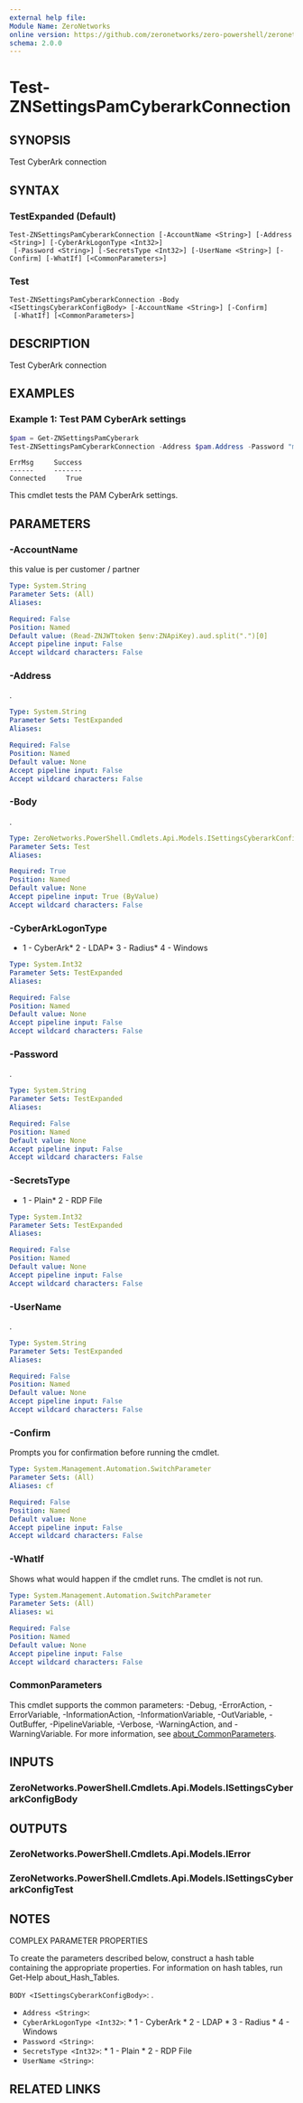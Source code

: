 ```yaml
---
external help file:
Module Name: ZeroNetworks
online version: https://github.com/zeronetworks/zero-powershell/zeronetworks/test-znsettingspamcyberarkconnection
schema: 2.0.0
---
```


# Test-ZNSettingsPamCyberarkConnection

## SYNOPSIS
Test CyberArk connection

## SYNTAX

### TestExpanded (Default)
```
Test-ZNSettingsPamCyberarkConnection [-AccountName <String>] [-Address <String>] [-CyberArkLogonType <Int32>]
 [-Password <String>] [-SecretsType <Int32>] [-UserName <String>] [-Confirm] [-WhatIf] [<CommonParameters>]
```

### Test
```
Test-ZNSettingsPamCyberarkConnection -Body <ISettingsCyberarkConfigBody> [-AccountName <String>] [-Confirm]
 [-WhatIf] [<CommonParameters>]
```

## DESCRIPTION
Test CyberArk connection

## EXAMPLES

### Example 1: Test PAM CyberArk settings
```powershell
$pam = Get-ZNSettingsPamCyberark
Test-ZNSettingsPamCyberarkConnection -Address $pam.Address -Password "myPassword" -UserName $pam.UserName -SecretsType $pam.SecretsType -CyberArkLogonType $pam.CyberArkLogonType
```

```output
ErrMsg     Success
------     -------
Connected     True
```

This cmdlet tests the PAM CyberArk settings.

## PARAMETERS

### -AccountName
this value is per customer / partner

```yaml
Type: System.String
Parameter Sets: (All)
Aliases:

Required: False
Position: Named
Default value: (Read-ZNJWTtoken $env:ZNApiKey).aud.split(".")[0]
Accept pipeline input: False
Accept wildcard characters: False
```

### -Address
.

```yaml
Type: System.String
Parameter Sets: TestExpanded
Aliases:

Required: False
Position: Named
Default value: None
Accept pipeline input: False
Accept wildcard characters: False
```

### -Body
.

```yaml
Type: ZeroNetworks.PowerShell.Cmdlets.Api.Models.ISettingsCyberarkConfigBody
Parameter Sets: Test
Aliases:

Required: True
Position: Named
Default value: None
Accept pipeline input: True (ByValue)
Accept wildcard characters: False
```

### -CyberArkLogonType
* 1 - CyberArk* 2 - LDAP* 3 - Radius* 4 - Windows

```yaml
Type: System.Int32
Parameter Sets: TestExpanded
Aliases:

Required: False
Position: Named
Default value: None
Accept pipeline input: False
Accept wildcard characters: False
```

### -Password
.

```yaml
Type: System.String
Parameter Sets: TestExpanded
Aliases:

Required: False
Position: Named
Default value: None
Accept pipeline input: False
Accept wildcard characters: False
```

### -SecretsType
* 1 - Plain* 2 - RDP File

```yaml
Type: System.Int32
Parameter Sets: TestExpanded
Aliases:

Required: False
Position: Named
Default value: None
Accept pipeline input: False
Accept wildcard characters: False
```

### -UserName
.

```yaml
Type: System.String
Parameter Sets: TestExpanded
Aliases:

Required: False
Position: Named
Default value: None
Accept pipeline input: False
Accept wildcard characters: False
```

### -Confirm
Prompts you for confirmation before running the cmdlet.

```yaml
Type: System.Management.Automation.SwitchParameter
Parameter Sets: (All)
Aliases: cf

Required: False
Position: Named
Default value: None
Accept pipeline input: False
Accept wildcard characters: False
```

### -WhatIf
Shows what would happen if the cmdlet runs.
The cmdlet is not run.

```yaml
Type: System.Management.Automation.SwitchParameter
Parameter Sets: (All)
Aliases: wi

Required: False
Position: Named
Default value: None
Accept pipeline input: False
Accept wildcard characters: False
```

### CommonParameters
This cmdlet supports the common parameters: -Debug, -ErrorAction, -ErrorVariable, -InformationAction, -InformationVariable, -OutVariable, -OutBuffer, -PipelineVariable, -Verbose, -WarningAction, and -WarningVariable. For more information, see [about_CommonParameters](http://go.microsoft.com/fwlink/?LinkID=113216).

## INPUTS

### ZeroNetworks.PowerShell.Cmdlets.Api.Models.ISettingsCyberarkConfigBody

## OUTPUTS

### ZeroNetworks.PowerShell.Cmdlets.Api.Models.IError

### ZeroNetworks.PowerShell.Cmdlets.Api.Models.ISettingsCyberarkConfigTest

## NOTES

COMPLEX PARAMETER PROPERTIES

To create the parameters described below, construct a hash table containing the appropriate properties. For information on hash tables, run Get-Help about_Hash_Tables.


`BODY <ISettingsCyberarkConfigBody>`: .
  - `Address <String>`: 
  - `CyberArkLogonType <Int32>`: * 1 - CyberArk         * 2 - LDAP         * 3 - Radius         * 4 - Windows         
  - `Password <String>`: 
  - `SecretsType <Int32>`: * 1 - Plain         * 2 - RDP File         
  - `UserName <String>`: 

## RELATED LINKS

